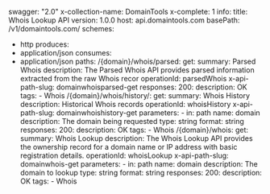 swagger: "2.0"
x-collection-name: DomainTools
x-complete: 1
info:
  title: Whois Lookup API
  version: 1.0.0
host: api.domaintools.com
basePath: /v1/domaintools.com/
schemes:
- http
produces:
- application/json
consumes:
- application/json
paths:
  /{domain}/whois/parsed:
    get:
      summary: Parsed Whois
      description: The Parsed Whois API provides parsed information extracted from
        the raw Whois recor
      operationId: parsedWhois
      x-api-path-slug: domainwhoisparsed-get
      responses:
        200:
          description: OK
      tags:
      - Whois
  /{domain}/whois/history/:
    get:
      summary: Whois History
      description: Historical Whois records
      operationId: whoisHistory
      x-api-path-slug: domainwhoishistory-get
      parameters:
      - in: path
        name: domain
        description: The domain being requested
        type: string
        format: string
      responses:
        200:
          description: OK
      tags:
      - Whois
  /{domain}/whois:
    get:
      summary: Whois Lookup
      description: The Whois Lookup API provides the ownership record for a domain
        name or IP address with basic registration details.
      operationId: whoisLookup
      x-api-path-slug: domainwhois-get
      parameters:
      - in: path
        name: domain
        description: The domain to lookup
        type: string
        format: string
      responses:
        200:
          description: OK
      tags:
      - Whois